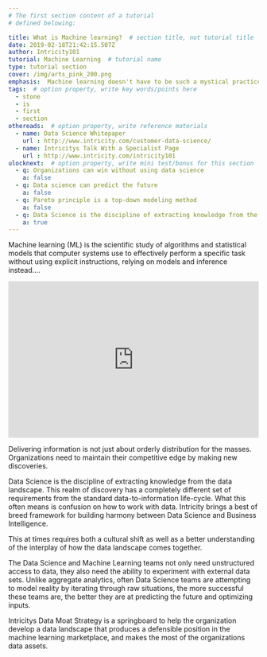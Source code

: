 ```yaml
---
# The first section content of a tutorial
# defined belowing:

title: What is Machine learning?  # section title, not tutorial title
date: 2019-02-18T21:42:15.507Z
author: Intricity101
tutorial: Machine Learning  # tutorial name
type: tutorial section
cover: /img/arts_pink_200.png
emphasis:  Machine learning doesn't have to be such a mystical practice. Watch our latest video that pieces apart the aspects of Data Science, including Intricity's Customer Scoring as a Service offering.
tags:  # option property, write key words/points here
  - stone
  - is
  - first
  - section
othereads:  # option property, write reference materials
  - name: Data Science Whitepaper
    url : http://www.intricity.com/customer-data-science/
  - name: Intricitys Talk With a Specialist Page
    url : http://www.intricity.com/intricity101
ulocknext:  # option property, write mini test/bonus for this section
  - q: Organizations can win without using data science
    a: false
  - q: Data science can predict the future
    a: false
  - q: Pareto principle is a top-down modeling method
    a: false
  - q: Data Science is the discipline of extracting knowledge from the data landscape
    a: true
---
```


Machine learning (ML) is the scientific study of algorithms and statistical models that computer systems use to effectively perform a specific task without using explicit instructions, relying on models and inference instead....

<!-- end -->
<!-- of excerpt -->

<!-- youtube video snippet displayed in center -->
<div style="display:flex;justify-content:center;min-height:300px;">
  <iframe width="560" height="315" src="https://www.youtube.com/embed/L7CdHnuR4pE" 
    frameBorder="0" allowFullScreen title="whats data science"></iframe>
</div>

Delivering information is not just about orderly distribution for the masses. Organizations need to maintain their competitive edge by making new discoveries. 
          
Data Science is the discipline of extracting knowledge from the data landscape. This realm of discovery has a completely different set of requirements from the standard data-to-information life-cycle. What this often means is confusion on how to work with data. Intricity brings a best of breed framework for building harmony between Data Science and Business Intelligence. 

This at times requires both a cultural shift as well as a better understanding of the interplay of how the data landscape comes together. 

The Data Science and Machine Learning teams not only need unstructured access to data, they also need the ability to experiment with external data sets. Unlike aggregate analytics, often Data Science teams are attempting to model reality by iterating through raw situations, the more successful these teams are, the better they are at predicting the future and optimizing inputs. 

Intricitys Data Moat Strategy is a springboard to help the organization develop a data landscape that produces a defensible position in the machine learning marketplace, and makes the most of the organizations data assets. 

